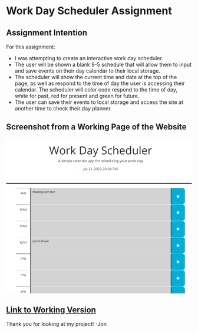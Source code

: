 # **Work Day Scheduler Assignment**

## **Assignment Intention**
For this assignment:
* I was attempting to create an interactive work day scheduler.
* The user will be shown a blank 9-5 schedule that will allow them to input and save events on their day calendar to their local storage.
* The scheduler will show the current time and date at the top of the page, as well as respond to the time of day the user is accessing their calendar. The scheduler will color code respond to the time of day, white for past, red for present and green for future. 
* The user can save their events to local storage and access the site at another time to check their day planner.

## **Screenshot from a Working Page of the Website**
![Website Screenshot](./images/Screenshot%202023-07-21%20203447.png)


## [**Link to Working Version**](https://jjumangi.github.io/calendar.dayjs/)

Thank you for looking at my project!
-Jon